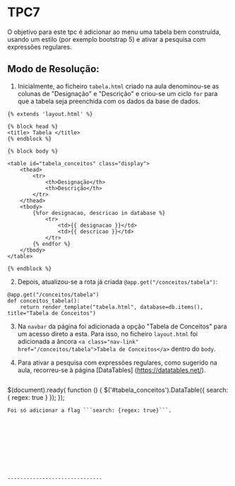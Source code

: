 # TPC7

O objetivo para este tpc é adicionar ao menu uma tabela bem construída, usando um estilo (por exemplo bootstrap 5) e ativar a pesquisa com expressões regulares.

## Modo de Resolução:

1) Inicialmente, ao ficheiro ```tabela.html``` criado na aula denominou-se as colunas de "Designação" e "Descrição" e criou-se um ciclo ```for``` para que a tabela seja preenchida com os dados da base de dados. 

```
{% extends 'layout.html' %}

{% block head %}
<title> Tabela </title>
{% endblock %}

{% block body %}

<table id="tabela_conceitos" class="display">
    <thead>
        <tr>
            <th>Designação</th>
            <th>Descrição</th>
        </tr>
    </thead>
    <tbody>
        {%for designacao, descricao in database %}
            <tr>
                <td>{{ designacao }}</td>
                <td>{{ descricao }}</td>
            </tr>
        {% endfor %}
    </tbody>
</table>

{% endblock %}

```

2) Depois, atualizou-se a rota já criada ```@app.get("/conceitos/tabela")```:

```
@app.get("/conceitos/tabela")
def conceitos_tabela():
    return render_template("tabela.html", database=db.items(), title="Tabela de Conceitos")
```

3) Na ```navbar``` da página foi adicionada a opção "Tabela de Conceitos" para um acesso direto a esta. Para isso, no ficheiro ```layout.html``` foi adicionada a âncora ```<a class="nav-link" href="/conceitos/tabela">Tabela de Conceitos</a>``` dentro do ```body```. 

4) Para ativar a pesquisa com expressões regulares, como sugerido na aula, recorreu-se à página [DataTables] (https://datatables.net/).

   ```
$(document).ready( function () {
    $('#tabela_conceitos').DataTable({
        search: {
        regex: true
    }
    });
});
```
Foi só adicionar a flag ```search: {regex: true}```.










------------------------------
